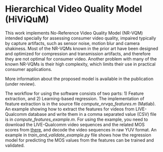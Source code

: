 # Hierarchical Video Quality Model (HiViQuM)

This work implements No-Reference Video Quality Model (NR-VQM) intended specially for assessing consumer video quality, 
impaired typically by capture artifacts, such as sensor noise, motion blur and camera shakiness. Most of the NR-VQMs known
in the prior art have been designed and optimized for compression and transmission artifacts, and therefore they are not
optimal for consumer video. Another problem with many of the known NR-VQMs is their high complexity, which limits their use
in practical consumer applications.

More information about the proposed model is available in the publication (under review).

The workflow for using the software consists of two parts: 1) Feature extraction, and 2) Learning-based regression. The
implementation of feature extraction is in the source file _compute_nrvqa_features.m_ (Matlab). An example showing how to
extract the features for videos from LIVE-Qualcomm database and write them in a comma separated value (CSV) file is in
*compute_features_example.m*. For using the example, you need to download the LIVE-Qualcomm video sequences and the related
MOS scores from [there](http://live.ece.utexas.edu/research/incaptureDatabase/index.html), and decode the video sequences 
in raw YUV format. An example in *train_and_validate_example.py* file shows how the regression model for predicting the 
MOS values from the features can be trained and validated.
